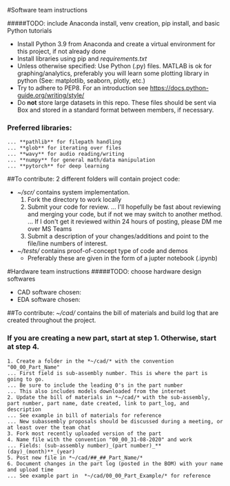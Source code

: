 #Software team instructions

#####TODO: include Anaconda install, venv creation, pip install, and basic Python tutorials
* Install Python 3.9 from Anaconda and create a virtual environment for this project, if not already done
* Install libraries using pip and *requirements.txt*
* Unless otherwise specified: Use Python (.py) files. MATLAB is ok for graphing/analytics, preferably you will learn some plotting library in python (See: matplotlib, seaborn, plotly, etc.)
* Try to adhere to PEP8. For an introduction see https://docs.python-guide.org/writing/style/
* Do **not** store large datasets in this repo. These files should be sent via Box and stored in a standard format between members, if necessary.

### Preferred libraries:
    ... **pathlib** for filepath handling
    ... **glob** for iterating over files
    ... **wavy** for audio reading/writing
    ... **numpy** for general math/data manipulation
    ... **pytorch** for deep learning

##To contribute:
2 different folders will contain project code:
* *~/scr/* contains system implementation.
    1. Fork the directory to work locally
    2. Submit your code for review.
    ... I'll hopefully be fast about reviewing and merging your code, but if not we may switch to another method.
    ... If I don't get it reviewed within 24 hours of posting, please DM me over MS Teams
    3. Submit a description of your changes/additions and point to the file/line numbers of interest.
* *~/tests/* contains proof-of-concept type of code and demos
    * Preferably these are given in the form of a jupter notebook (.ipynb)

#Hardware team instructions
#####TODO: choose hardware design softwares
* CAD software chosen:
* EDA software chosen:

##To contribute:
*~/cad/* contains the bill of materials and build log that are created throughout the project.
### If you are creating a new part, start at step 1. Otherwise, start at step 4.
    1. Create a folder in the *~/cad/* with the convention "00_00_Part_Name"
    ... First field is sub-assembly number. This is where the part is going to go.
    ... Be sure to include the leading 0's in the part number
    ... This also includes models downloaded from the internet
    2. Update the bill of materials in *~/cad/* with the sub-assembly, part number, part name, date created, link to part_log, and description
    ... See example in bill of materials for reference
    ... New subassembly proposals should be discussed during a meeting, or at least over the team chat
    3. Fork most recently uploaded version of the part
    4. Name file with the convention "00_00_31-08-2020" and work
    ... Fields: (sub-assembly number)_(part number)_**(day)_(month)**_(year)
    5. Post new file in *~/cad/##_##_Part_Name/*
    6. Document changes in the part log (posted in the BOM) with your name and upload time
    ... See example part in  *~/cad/00_00_Part_Example/* for reference
